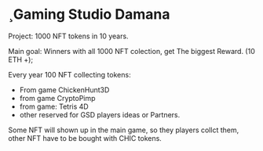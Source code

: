 # ¸Gaming Studio Damana

Project: 1000 NFT tokens in 10 years.

Main goal: Winners with all 1000 NFT colection, get The biggest Reward. (10 ETH +);

Every year 100 NFT collecting tokens:

- From game ChickenHunt3D
- from game CryptoPimp
- from game: Tetris 4D
- other reserved for GSD players ideas or Partners.

Some NFT will shown up in the main game, so they players collct them, other NFT have to be bought with CHIC tokens.


